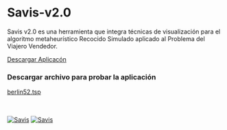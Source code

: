 # Savis-v2.0
Savis v2.0 es una herramienta que integra técnicas de visualización para el algoritmo metaheurístico Recocido Simulado aplicado al Problema del Viajero Vendedor.

<a href="https://drive.google.com/file/d/1EPIay9TmmtAKmDpRCDSXOKCKG7q5fGGn/view?usp=sharing">Descargar Aplicacón</a>  

<h3>Descargar archivo para probar la aplicación</h3> 
<a href="https://drive.google.com/file/d/1ujyuQiwZPwJMSjpP-x_BYXVSr-4ZmBrB/view?usp=sharing">berlin52.tsp</a>

<br/><br/>
<a href="https://ibb.co/SvtGZzH"><img src="https://i.ibb.co/SvtGZzH/Savis.png" alt="Savis" border="0" /></a>
<a href="https://ibb.co/SvtGZzH"><img src="https://i.ibb.co/LpxHs3B/Savis.png" alt="Savis" border="0" /></a>
